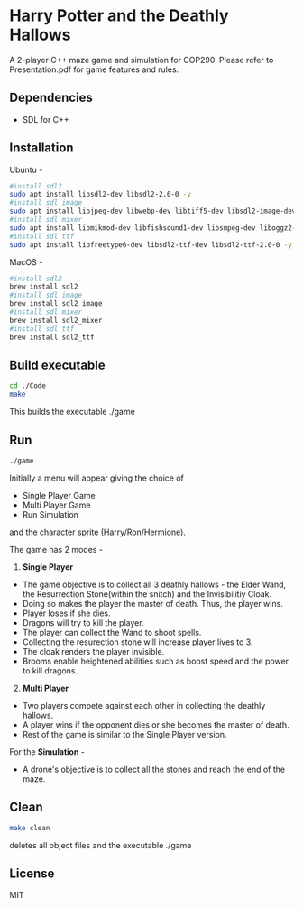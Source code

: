 # Harry Potter and the Deathly Hallows
A 2-player C++ maze game and simulation for COP290. Please refer to Presentation.pdf for game features and rules. 
## Dependencies
* SDL for C++  

## Installation
Ubuntu - 
```bash
#install sdl2
sudo apt install libsdl2-dev libsdl2-2.0-0 -y
#install sdl image
sudo apt install libjpeg-dev libwebp-dev libtiff5-dev libsdl2-image-dev libsdl2-image-2.0-0 -y
#install sdl mixer
sudo apt install libmikmod-dev libfishsound1-dev libsmpeg-dev liboggz2-dev libflac-dev libfluidsynth-dev libsdl2-mixer-dev libsdl2-mixer-2.0-0 -y
#install sdl ttf
sudo apt install libfreetype6-dev libsdl2-ttf-dev libsdl2-ttf-2.0-0 -y
```
MacOS - 
```bash
#install sdl2
brew install sdl2
#install sdl image
brew install sdl2_image
#install sdl mixer
brew install sdl2_mixer
#install sdl ttf
brew install sdl2_ttf
```

## Build executable
```bash
cd ./Code
make
```
This builds the executable ./game
## Run
```bash
./game
```
Initially a menu will appear giving the choice of
* Single Player Game
* Multi Player Game
* Run Simulation  

and the character sprite (Harry/Ron/Hermione).

The game has 2 modes - 
1. **Single Player**
* The game objective is to collect all 3 deathly hallows - the Elder Wand, the Resurrection Stone(within the snitch) and the Invisibilitiy Cloak.
* Doing so makes the player the master of death. Thus, the player wins. 
* Player loses if she dies.
* Dragons will try to kill the player.
* The player can collect the Wand to shoot spells.
* Collecting the resurection stone will increase player lives to 3.
* The cloak renders the player invisible.
* Brooms enable heightened abilities such as boost speed and the power to kill dragons.

2. **Multi Player**
* Two players compete against each other in collecting the deathly hallows.
* A player wins if the opponent dies or she becomes the master of death.
* Rest of the game is similar to the Single Player version.


For the **Simulation** - 
* A drone's objective is to collect all the stones and reach the end of the maze.

## Clean
```bash
make clean
```
deletes all object files and the executable ./game

## License
MIT
